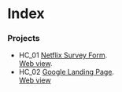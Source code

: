 # Index

### Projects

- HC_01 [Netflix Survey Form](https://github.com/SemihDurmus/Project_HC_01_Netflix_Survey_Form.git). <br>
  [Web view](https://semihdurmus.github.io/Project_HC_01_Netflix_Survey_Form/). 
- HC_02 [Google Landing Page](https://github.com/SemihDurmus/Project_HC_02_Google_Landing_Page.git). <br/>
  [Web view](https://semihdurmus.github.io/Project_HC_02_Google_Landing_Page/)

   
